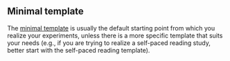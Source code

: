 ## Minimal template

The [minimal template](https://github.com/magpie-ea/MinimalTemplate) is usually the default starting point from which you realize your experiments, unless there is a more specific template that suits your needs (e.g., if you are trying to realize a self-paced reading study, better start with the self-paced reading template).

